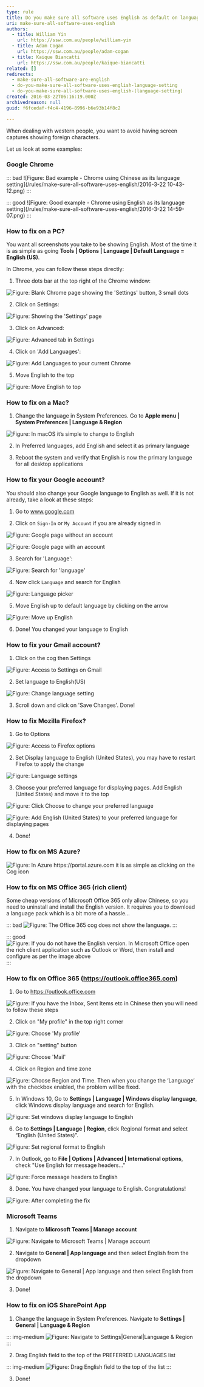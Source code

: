 ```yaml
---
type: rule
title: Do you make sure all software uses English as default on language settings?
uri: make-sure-all-software-uses-english
authors:
  - title: William Yin
    url: https://ssw.com.au/people/william-yin
  - title: Adam Cogan
    url: https://ssw.com.au/people/adam-cogan
  - title: Kaique Biancatti
    url: https://ssw.com.au/people/kaique-biancatti
related: []
redirects:
  - make-sure-all-software-are-english
  - do-you-make-sure-all-software-uses-english-language-setting
  - do-you-make-sure-all-software-uses-english-(language-setting)
created: 2016-03-22T06:16:19.000Z
archivedreason: null
guid: f6fcedaf-f4c4-4196-8996-b6e93b14f8c2

---
```


When dealing with western people, you want to avoid having screen captures showing foreign characters.

Let us look at some examples:

<!--endintro-->

### Google Chrome

::: bad
![Figure: Bad example - Chrome using Chinese as its language setting](/rules/make-sure-all-software-uses-english/2016-3-22 10-43-12.png)
:::

::: good
![Figure: Good example - Chrome using English as its language setting](/rules/make-sure-all-software-uses-english/2016-3-22 14-59-07.png)
:::

### How to fix on a PC?

You want all screenshots you take to be showing English. Most of the time it is as simple as going **Tools | Options | Language | Default Language = English (US)**.

In Chrome, you can follow these steps directly:

1. Three dots bar at the top right of the Chrome window: 
        
  ![Figure: Blank Chrome page showing the 'Settings' button, 3 small dots](/rules/make-sure-all-software-uses-english/chroooome.jpg)

2. Click on Settings: 
    
  ![Figure: Showing the 'Settings' page](/rules/make-sure-all-software-uses-english/ssw12.png)

3. Click on Advanced: 
    
  ![Figure: Advanced tab in Settings](/rules/make-sure-all-software-uses-english/ssw1/rules/make-sure-all-software-uses-english/3.png)

4. Click on 'Add Languages': 
    
  ![Figure: Add Languages to your current Chrome](/rules/make-sure-all-software-uses-english/ssw14.png)

5. Move English to the top 
    
  ![Figure: Move English to top](/rules/make-sure-all-software-uses-english/ChromeEnOnTop.png)

### How to fix on a Mac?

1. Change the language in System Preferences. Go to **Apple menu | System Preferences | Language & Region**
    
  ![Figure: In macOS it’s simple to change to English](/rules/make-sure-all-software-uses-english/WX20180906-111514@2x.png)

2. In Preferred languages, add English and select it as primary language

3. Reboot the system and verify that English is now the primary language for all desktop applications

### How to fix your Google account?

You should also change your Google language to English as well. If it is not already, take a look at these steps:

1. Go to www.google.com

2. Click on `Sign-In` or `My Account` if you are already signed in 
    
  ![Figure: Google page without an account](/rules/make-sure-all-software-uses-english/ssw1.png)

  ![Figure: Google page with an account](/rules/make-sure-all-software-uses-english/ssw2.png)

3. Search for 'Language': 
    
  ![Figure: Search for 'language'](/rules/make-sure-all-software-uses-english/GoogleAccountSearch.png)

4. Now click `Language` and search for English 
    
  ![Figure: Language picker](/rules/make-sure-all-software-uses-english/GoogleAccountAdd.png)

5. Move English up to default language by clicking on the arrow

  ![Figure: Move up English](/rules/make-sure-all-software-uses-english/GoogleAccountMoveUp.png)

6. Done! You changed your language to English

### How to fix your Gmail account?

1. Click on the cog then Settings 
    
  ![Figure: Access to Settings on Gmail](/rules/make-sure-all-software-uses-english/Gmail1.png)

2. Set language to English(US) 
    
  ![Figure: Change language setting](/rules/make-sure-all-software-uses-english/Gmail2.png)

3. Scroll down and click on 'Save Changes'. Done!

### How to fix Mozilla Firefox?

1. Go to Options 
    
  ![Figure: Access to Firefox options](/rules/make-sure-all-software-uses-english/Firefox1.png)

2. Set Display language to English (United States), you may have to restart Firefox to apply the change 
    
  ![Figure: Language settings](/rules/make-sure-all-software-uses-english/Firefox2.png)

3. Choose your preferred language for displaying pages. Add English (United States) and move it to the top 
    
  ![Figure: Click Choose to change your preferred language](/rules/make-sure-all-software-uses-english/Firefox3a.png)

  ![Figure: Add English (United States) to your preferred language for displaying pages](/rules/make-sure-all-software-uses-english/Firefox/rules/make-sure-all-software-uses-english/3.png)

4. Done!

### How to fix on MS Azure?

  ![Figure: In Azure https://portal.azure.com it is as simple as clicking on the Cog icon](/rules/make-sure-all-software-uses-english/Azure.png)

### How to fix on MS Office 365 (rich client)

Some cheap versions of Microsoft Office 365 only allow Chinese, so you need to uninstall and install the English version. It requires you to download a language pack which is a bit more of a hassle...

  ::: bad
  ![Figure: The Office 365 cog does not show the language. ](/rules/make-sure-all-software-uses-english/office365.png)
  :::

  ::: good
  ![Figure: If you do not have the English version. In Microsoft Office open the rich client application such as Outlook or Word, then install and configure as per the image above](/rules/make-sure-all-software-uses-english/3.png)
  :::

### How to fix on Office 365 (https://outlook.office365.com)

1. Go to https://outlook.office.com  

  ![Figure: If you have the Inbox, Sent Items etc in Chinese then you will need to follow these steps](/rules/make-sure-all-software-uses-english/screenshot.png)

2. Click on "My profile" in the top right corner  

  ![Figure: Choose 'My profile'](/rules/make-sure-all-software-uses-english/screenshot-step1.png)

3. Click on "setting" button  

  ![Figure: Choose 'Mail'](/rules/make-sure-all-software-uses-english/screenshot-step2.png)

4. Click on Region and time zone  

  ![Figure: Choose Region and Time. Then when you change the ‘Language’ with the checkbox enabled, the problem will be fixed.](screenshot-step/rules/make-sure-all-software-uses-english/3.png)

5. In Windows 10, Go to **Settings | Language | Windows display language**, click Windows display language and search for English.  

  ![Figure: Set windows display language to English](/rules/make-sure-all-software-uses-english/LanguageSettingForWin10.png)

6. Go to **Settings | Language | Region**, click Regional format and select “English (United States)”.    

  ![Figure: Set regional format to English](/rules/make-sure-all-software-uses-english/RegionalFormatSettingForWin10.png)

7. In Outlook, go to **File | Options | Advanced | International options**, check "Use English for message headers..."
 
  ![Figure: Force message headers to English](/rules/make-sure-all-software-uses-english/outlook_options_headers.png)

8. Done. You have changed your language to English. Congratulations!  

  ![Figure: After completing the fix](/rules/make-sure-all-software-uses-english/screenshot-finished.png)

### Microsoft Teams

1. Navigate to **Microsoft Teams | Manage account**

  ![Figure: Navigate to Microsoft Teams | Manage account](/rules/make-sure-all-software-uses-english/TeamsManageAccount.png)

2. Navigate to **General | App language** and then select English from the dropdown

  ![Figure: Navigate to General | App language and then select English from the dropdown](/rules/make-sure-all-software-uses-english/TeamsChangeLanguage.png)

3. Done!

### How to fix on iOS SharePoint App

1. Change the language in System Preferences. Navigate to **Settings | General | Language & Region**

  ::: img-medium
  ![Figure: Navigate to Settings|General|Language & Region](/rules/make-sure-all-software-uses-english/iossetting.png)
  :::
  
2. Drag English field to the top of the PREFERRED LANGUAGES list

  ::: img-medium
  ![Figure: Drag English field to the top of the list](/rules/make-sure-all-software-uses-english/iossettinglanguage.jpg)
  :::

3. Done!

